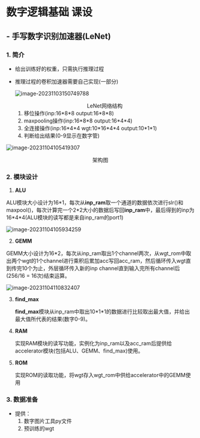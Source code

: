 # 数字逻辑基础 课设

## - 手写数字识别加速器(LeNet)

### 1. 简介

- 给出训练好的权重，只需执行推理过程

- 推理过程的卷积加速器需要自己实现(一部分)

  ![image-20231103150749788](/home/ytq/.config/Typora/typora-user-images/image-20231103150749788.png)

  <center>LeNet网络结构</center>

  1. 移位操作(inp:16\*8\*8	output:16\*8\*8)
  2. maxpooling操作(inp:16\*8\*8	output:16\*4\*4)
  1. 全连接操作(inp:16\*4\*4    wgt:10\*16\*4\*4	output:10\*1\*1)
  1. 判断给出结果(0-9显示在数字管)



![image-20231104105419307](/home/ytq/.config/Typora/typora-user-images/image-20231104105419307.png)

<center>架构图</center>

### 2. 模块设计

1. **ALU**

​	ALU模块大小设计为16*1，每次从**inp_ram**取一个通道的数据依次进行slr()和maxpool()，每次计算完一个2\*2大小的数据后写回**inp_ram**中，最后得到的inp为16\*4\*4(ALU模块的读写都是来自inp_ram的port1)

![image-20231104105934259](/home/ytq/.config/Typora/typora-user-images/image-20231104105934259.png)

2. **GEMM**

​	GEMM大小设计为16\*2，每次从inp_ram取出1个channel两次，从wgt_rom中取出两个wgt的1个channel进行乘积后累加acc写回acc_ram，然后循环传入wgt直到传完10个为止，外层循环传入新的inp channel直到输入完所有channel后(256/16 = 16次)结束运算。

![image-20231104110832407](/home/ytq/.config/Typora/typora-user-images/image-20231104110832407.png)

3. **find_max**

   **find_max**模块从inp_ram中取出10\*1\*1的数据进行比较取出最大值，并给出最大值所代表的结果(数字0-9)。

4. **RAM**

   实现RAM模块的读写功能，实例化为inp_ram以及acc_ram后提供给accelerator模块(包括ALU、GEMM、find_max)使用。

5. **ROM**

   实现ROM的读取功能，将wgt存入wgt_rom中供给accelerator中的GEMM使用



### 3. 数据准备

- 提供：
  1. 数字图片工具py文件
  3. 预训练的wgt

